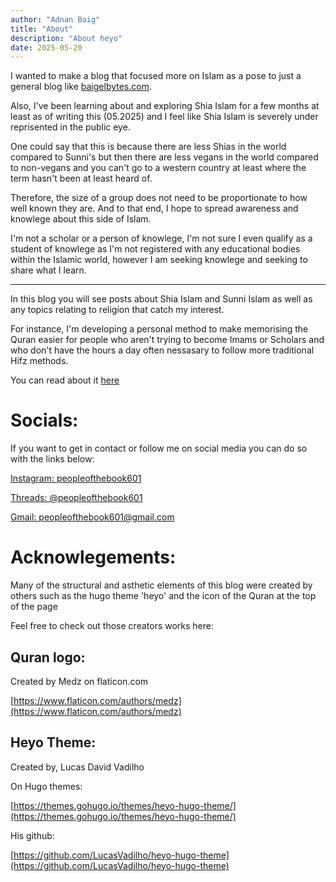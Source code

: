 ```yaml
---
author: "Adnan Baig"
title: "About"
description: "About heyo"
date: 2025-05-20
---
```


I wanted to make a blog that focused more on Islam as a pose to just a general blog like [baigelbytes.com](baigelbytes.com).

Also, I've been learning about and exploring Shia Islam for a few months at least as of writing this (05.2025) and I feel like Shia Islam is severely under reprisented in the public eye.

One could say that this is because there are less Shias in the world compared to Sunni's but then there are less vegans in the world compared to non-vegans and you can't go to a western country at least where the term hasn't been at least heard of.

Therefore, the size of a group does not need to be proportionate to how well known they are. And to that end, I hope to spread awareness and knowlege about this side of Islam.

I'm not a scholar or a person of knowlege, I'm not sure I even qualify as a student of knowlege as I'm not registered with any educational bodies within the Islamic world, however I am seeking knowlege and seeking to share what I learn.

---

In this blog you will see posts about Shia Islam and Sunni Islam as well as any topics relating to religion that catch my interest.

For instance, I'm developing a personal method to make memorising the Quran easier for people who aren't trying to become Imams or Scholars and who don't have the hours a day often nessasary to follow more traditional Hifz methods.

You can read about it [here](post/5minutehifz)



# Socials:

If you want to get in contact or follow me on social media you can do so with the links below:

[Instagram: peopleofthebook601](https://www.instagram.com/peopleofthebook601/)

[Threads: @peopleofthebook601](https://www.threads.com/@peopleofthebook601)

[Gmail: peopleofthebook601@gmail.com](peopleofthebook601@gmail.com)




# Acknowlegements:

Many of the structural and asthetic elements of this blog were created by others such as the hugo theme 'heyo' and the icon of the Quran at the top of the page

Feel free to check out those creators works here:


## Quran logo:

Created by Medz on flaticon.com

[https://www.flaticon.com/authors/medz](https://www.flaticon.com/authors/medz)


## Heyo Theme:

Created by, Lucas David Vadilho

On Hugo themes:

[https://themes.gohugo.io/themes/heyo-hugo-theme/](https://themes.gohugo.io/themes/heyo-hugo-theme/)

His github:

[https://github.com/LucasVadilho/heyo-hugo-theme](https://github.com/LucasVadilho/heyo-hugo-theme)





